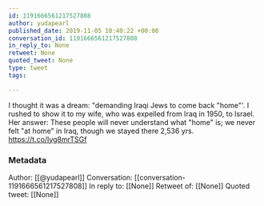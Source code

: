 ```yaml
---
id: 1191666561217527808
author: yudapearl
published_date: 2019-11-05 10:40:22 +00:00
conversation_id: 1191666561217527808
in_reply_to: None
retweet: None
quoted_tweet: None
type: tweet
tags:

---
```


I thought it was a dream: "demanding Iraqi Jews to come back "home"'. I rushed to show it to my wife, who was expelled from Iraq in 1950, to Israel. Her answer: These people will never understand what "home" is; we never felt "at home" in Iraq, though we stayed there 2,536 yrs. https://t.co/Iyg8mrTSGf

### Metadata

Author: [[@yudapearl]]
Conversation: [[conversation-1191666561217527808]]
In reply to: [[None]]
Retweet of: [[None]]
Quoted tweet: [[None]]
